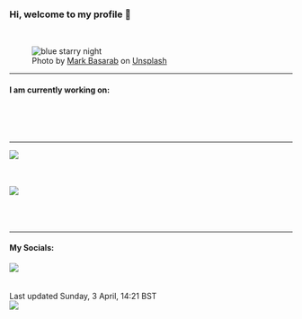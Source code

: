 <h3>Hi, welcome to my profile 👋</h3>

<br />
<figure>
  <img
    src="https://images.unsplash.com/photo-1470813740244-df37b8c1edcb?crop=entropy&cs=tinysrgb&fit=max&fm=jpg&ixid=MnwyNzQ3MDB8MHwxfHJhbmRvbXx8fHx8fHx8fDE2NDg5ODg2MjU&ixlib=rb-1.2.1&q=80&w=1080&auto=format"
    alt="blue starry night" 
  />
  <figcaption>Photo by <a
    href="https://unsplash.com/@markbasarabvisuals?utm_source=Profile%20readme&utm_medium=referral">Mark Basarab</a> on <a
    href="https://unsplash.com/?utm_source=Profile%20readme&utm_medium=referral">Unsplash</a></figcaption>
</figure>


<hr />
<h4>I am currently working on:</h4>
<a href=""></a>

<br /><br /><br />

<hr />
<img
  src="https://github-readme-stats.vercel.app/api?username=shanelucy&show_icons=true&theme=calm"
/>
<br /><br /><br />

<img 
  src="https://github-readme-stats.vercel.app/api/top-langs/?username=shanelucy&theme=calm"
/>
<br /><br /><br /><br />
<hr />
<h4>My Socials:</h4>
<a href="https://uk.linkedin.com/in/shane-lucy-4735b616a">
  <img
    src="https://img.shields.io/badge/linkedin%20-%230077B5.svg?&style=for-the-badge&logo=linkedin&logoColor=white"
  />
</a>
<br /><br /><br />
Last updated Sunday, 3 April, 14:21 BST
<br />
<img
  src="https://github.com/ShaneLucy/ShaneLucy/workflows/README%20build/badge.svg"
/>
